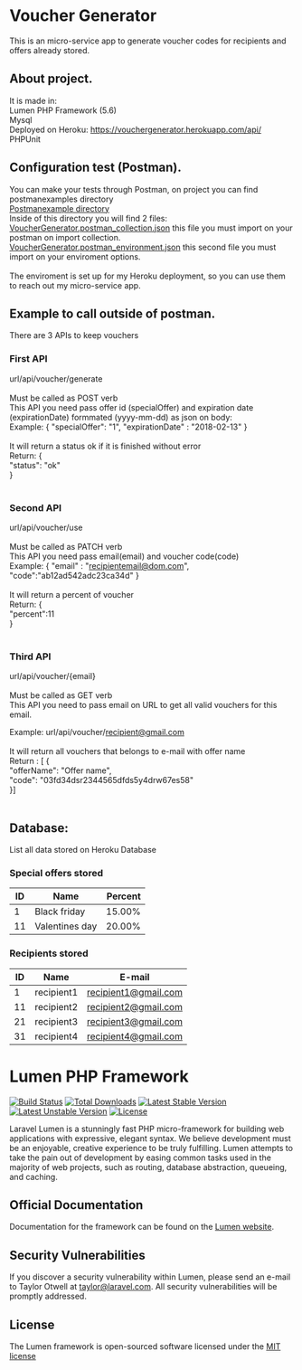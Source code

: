 
# Voucher Generator

This is an micro-service app to generate voucher codes for recipients and offers already stored.

## About project. <br>

It is made in: <br>
Lumen PHP Framework (5.6) <br>
Mysql <br>
Deployed on Heroku: https://vouchergenerator.herokuapp.com/api/ <br>
PHPUnit <br>

## Configuration test (Postman). <br>

You can make your tests through Postman, on project you can find postmanexamples directory  <br>
[Postmanexample directory](https://github.com/juliano-barros/vouchergenerator/tree/master/postmanexamples) <br>
Inside of this directory you will find 2 files: <br>
[VoucherGenerator.postman_collection.json](https://github.com/juliano-barros/vouchergenerator/blob/master/postmanexamples/VoucherGenerator.postman_collection.json) this file you must import on your postman on import collection. <br>
[VoucherGenerator.postman_environment.json](https://github.com/juliano-barros/vouchergenerator/blob/master/postmanexamples/VoucherGenerator.postman_environment.json) this second file you must import on your enviroment options. <br> <br>
The enviroment is set up for my Heroku deployment, so you can use them to reach out my micro-service app.

## Example to call outside of postman. <br>

There are 3 APIs to keep vouchers <br>

### First API <br>
url/api/voucher/generate <br> <br>
Must be called as POST verb <br>
This API you need pass offer id (specialOffer) and expiration date (expirationDate) formmated (yyyy-mm-dd) as json on body:<br>
Example: { "specialOffer": "1", "expirationDate" : "2018-02-13" } <br> <br>
It will return a status ok if it is finished without error <br>
Return: { <br>
            "status": "ok" <br>
        } <br> <br>

### Second API <br>
url/api/voucher/use <br> <br>
Must be called as PATCH verb <br>
This API you need pass email(email) and voucher code(code) <br> 
Example: { "email" : "recipientemail@dom.com", "code":"ab12ad542adc23ca34d" } <br> <br>
It will return a percent of voucher <br>
Return: {<br>
          "percent":11 <br>
        } <br><br>

### Third API <br>
url/api/voucher/{email} <br> <br>
Must be called as GET verb <br>
This API you need to pass email on URL to get all valid vouchers for this email. <br>

Example: url/api/voucher/recipient@gmail.com <br><br>
It will return all vouchers that belongs to e-mail with offer name <br>
Return : [ { <br>
              "offerName": "Offer name",<br>
              "code": "03fd34dsr2344565dfds5y4drw67es58"<br>
            }]<br><br>

## Database:

List all data stored on Heroku Database

### Special offers stored

ID|Name   | Percent
--|-------|--------:
1|Black friday| 15.00%
11|Valentines day|20.00%


### Recipients stored

ID| Name      | E-mail
--|----------|----------
1|recipient1|recipient1@gmail.com
11|recipient2|recipient2@gmail.com
21|recipient3|recipient3@gmail.com
31|recipient4|recipient4@gmail.com




# Lumen PHP Framework

[![Build Status](https://travis-ci.org/laravel/lumen-framework.svg)](https://travis-ci.org/laravel/lumen-framework)
[![Total Downloads](https://poser.pugx.org/laravel/lumen-framework/d/total.svg)](https://packagist.org/packages/laravel/lumen-framework)
[![Latest Stable Version](https://poser.pugx.org/laravel/lumen-framework/v/stable.svg)](https://packagist.org/packages/laravel/lumen-framework)
[![Latest Unstable Version](https://poser.pugx.org/laravel/lumen-framework/v/unstable.svg)](https://packagist.org/packages/laravel/lumen-framework)
[![License](https://poser.pugx.org/laravel/lumen-framework/license.svg)](https://packagist.org/packages/laravel/lumen-framework)

Laravel Lumen is a stunningly fast PHP micro-framework for building web applications with expressive, elegant syntax. We believe development must be an enjoyable, creative experience to be truly fulfilling. Lumen attempts to take the pain out of development by easing common tasks used in the majority of web projects, such as routing, database abstraction, queueing, and caching.

## Official Documentation

Documentation for the framework can be found on the [Lumen website](http://lumen.laravel.com/docs).

## Security Vulnerabilities

If you discover a security vulnerability within Lumen, please send an e-mail to Taylor Otwell at taylor@laravel.com. All security vulnerabilities will be promptly addressed.

## License

The Lumen framework is open-sourced software licensed under the [MIT license](http://opensource.org/licenses/MIT)
